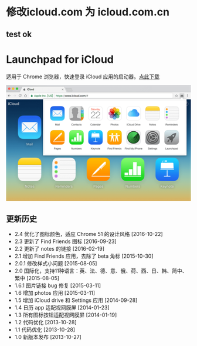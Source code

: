 # 修改icloud.com 为 icloud.com.cn
test ok
--------------------------------------
# Launchpad for iCloud

适用于 Chrome 浏览器，快速登录 iCloud 应用的启动器。[点此下载](https://chrome.google.com/webstore/detail/dfngkocjobhcdlknaffekkiafkboehkn)

![](tmp/screen-shot1.png)

## 更新历史

- 2.4 优化了图标颜色，适应 Chrome 51 的设计风格 [2016-10-22]
- 2.3 更新了 Find Friends 图标 [2016-09-23]
- 2.2 更新了 notes 的链接 [2016-02-19]
- 2.1 增加 Find Friends 应用，去除了 beta 角标 [2015-10-30]
- 2.0.1 修改样式小问题 [2015-08-05]
- 2.0 国际化，支持11种语言：英、法、德、意、俄、荷、西、日、韩、简中、繁中 [2015-08-05]
- 1.6.1 图片链接 bug 修复 [2015-03-11]
- 1.6 增加 photos 应用 [2015-03-11]
- 1.5 增加 iCloud drive 和 Settings 应用 [2014-09-28]
- 1.4 日历 app 适配视网膜屏 [2014-01-23]
- 1.3 所有图标按钮适配视网膜屏 [2014-01-19]
- 1.2 代码优化 [2013-10-28]
- 1.1 代码优化 [2013-10-28]
- 1.0 新版本发布 [2013-10-27]
